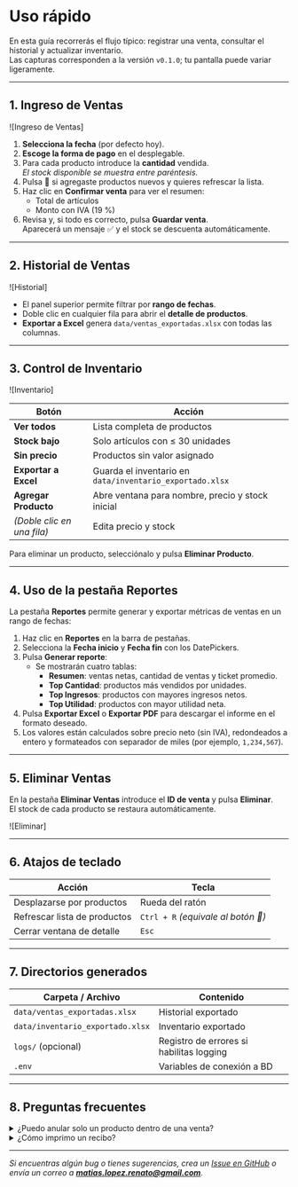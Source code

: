# Uso rápido

En esta guía recorrerás el flujo típico: registrar una venta, consultar el historial y actualizar inventario.  
Las capturas corresponden a la versión `v0.1.0`; tu pantalla puede variar ligeramente.

---

## 1. Ingreso de Ventas

![Ingreso de Ventas]

1. **Selecciona la fecha** (por defecto hoy).  
2. **Escoge la forma de pago** en el desplegable.  
3. Para cada producto introduce la **cantidad** vendida.  
   *El stock disponible se muestra entre paréntesis.*  
4. Pulsa **🔄** si agregaste productos nuevos y quieres refrescar la lista.  
5. Haz clic en **Confirmar venta** para ver el resumen:  
   - Total de artículos  
   - Monto con IVA (19 %)  
6. Revisa y, si todo es correcto, pulsa **Guardar venta**.  
   Aparecerá un mensaje ✅ y el stock se descuenta automáticamente.

---

## 2. Historial de Ventas

![Historial]

- El panel superior permite filtrar por **rango de fechas**.  
- Doble clic en cualquier fila para abrir el **detalle de productos**.  
- **Exportar a Excel** genera `data/ventas_exportadas.xlsx` con todas las columnas.

---

## 3. Control de Inventario

![Inventario]

| Botón | Acción |
|-------|--------|
| **Ver todos** | Lista completa de productos |
| **Stock bajo** | Solo artículos con ≤ 30 unidades |
| **Sin precio** | Productos sin valor asignado |
| **Exportar a Excel** | Guarda el inventario en `data/inventario_exportado.xlsx` |
| **Agregar Producto** | Abre ventana para nombre, precio y stock inicial |
| *(Doble clic en una fila)* | Edita precio y stock |

Para eliminar un producto, selecciónalo y pulsa **Eliminar Producto**.

---

## 4. Uso de la pestaña Reportes

La pestaña **Reportes** permite generar y exportar métricas de ventas en un rango de fechas:

1. Haz clic en **Reportes** en la barra de pestañas.  
2. Selecciona la **Fecha inicio** y **Fecha fin** con los DatePickers.  
3. Pulsa **Generar reporte**:
   - Se mostrarán cuatro tablas:  
     - **Resumen**: ventas netas, cantidad de ventas y ticket promedio.  
     - **Top Cantidad**: productos más vendidos por unidades.  
     - **Top Ingresos**: productos con mayores ingresos netos.  
     - **Top Utilidad**: productos con mayor utilidad neta.
4. Pulsa **Exportar Excel** o **Exportar PDF** para descargar el informe en el formato deseado.
5. Los valores están calculados sobre precio neto (sin IVA), redondeados a entero y formateados con separador de miles (por ejemplo, `1,234,567`).

---

## 5. Eliminar Ventas

En la pestaña **Eliminar Ventas** introduce el **ID de venta** y pulsa **Eliminar**.  
El stock de cada producto se restaura automáticamente.

![Eliminar]

---

## 6. Atajos de teclado

| Acción                     | Tecla |
|----------------------------|-------|
| Desplazarse por productos  | Rueda del ratón |
| Refrescar lista de productos | `Ctrl + R` *(equivale al botón 🔄)* |
| Cerrar ventana de detalle  | `Esc` |

---

## 7. Directorios generados

| Carpeta / Archivo            | Contenido |
|------------------------------|-----------|
| `data/ventas_exportadas.xlsx` | Historial exportado |
| `data/inventario_exportado.xlsx` | Inventario exportado |
| `logs/` (opcional) | Registro de errores si habilitas logging |
| `.env` | Variables de conexión a BD |

---

## 8. Preguntas frecuentes

<details>
<summary>¿Puedo anular solo un producto dentro de una venta?</summary>

Por ahora no: debes eliminar la venta completa y volver a ingresarla
con los productos corregidos. Esta funcionalidad se añadirá en futuras versiones.
</details>

<details>
<summary>¿Cómo imprimo un recibo?</summary>

En la versión prototipo no hay impresión directa.
Como alternativa exporta a Excel y genera tu formato desde allí.
</details>

---

_Si encuentras algún bug o tienes sugerencias, crea un
[Issue en GitHub](https://github.com/Matic539/App-MatexDB/issues) o
envía un correo a **matias.lopez.renato@gmail.com**._
